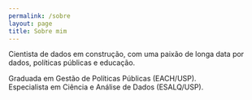 ```yaml
---
permalink: /sobre
layout: page
title: Sobre mim
---
```

Cientista de dados em construção, com uma paixão de longa data por dados, políticas públicas e educação.

Graduada em Gestão de Políticas Públicas (EACH/USP). <br />
Especialista em Ciência e Análise de Dados (ESALQ/USP).
